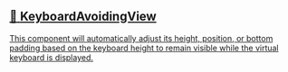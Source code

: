 ## [📄️<!-- --> <!-- -->KeyboardAvoidingView](/react-native-keyboard-controller/pr-preview/pr-1061/docs/api/components/keyboard-avoiding-view.md)

[This component will automatically adjust its height, position, or bottom padding based on the keyboard height to remain visible while the virtual keyboard is displayed.](/react-native-keyboard-controller/pr-preview/pr-1061/docs/api/components/keyboard-avoiding-view.md)
